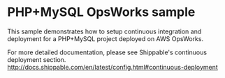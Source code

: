 PHP+MySQL OpsWorks sample
=======================

This sample demonstrates how to setup continuous integration and deployment for a PHP+MySQL project deployed on AWS OpsWorks.

For more detailed documentation, please see Shippable's continuous deployment section.  http://docs.shippable.com/en/latest/config.html#continuous-deployment
